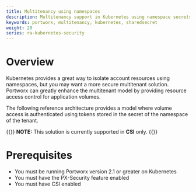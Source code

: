 ```yaml
---
title: Multitenancy using namespaces
description: Multitenancy support in Kubernetes using namespace secrets to store tokens for tenants
keywords: portworx, multitenancy, kubernetes, sharedsecret
weight: 20
series: ra-kubernetes-security
---
```


# Overview

Kubernetes provides a great way to isolate account resources using
namespaces, but you may want a more secure multitenant solution. Portworx
can greatly enhance the multitenant model by providing resource access
control for application volumes.

The following reference architecture provides a model where volume access
is authenticated using tokens stored in the secret of the namespace of the
tenant.

{{<info>}}
**NOTE:** This solution is currently supported in **CSI** only.
{{</info>}}

# Prerequisites

* You must be running Portworx version 2.1 or greater on Kubernetes
* You must have the PX-Security feature enabled
* You must have CSI enabled
